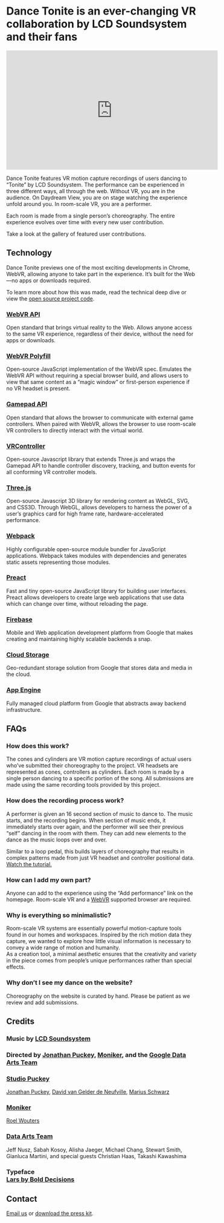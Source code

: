 <div class="title-wrapper">
  <h1>Dance Tonite is an ever-changing VR collaboration by LCD Soundsystem and their fans</h1>
</div>

<div class="about-video-container">
  <iframe width="560" height="315" src="https://www.youtube.com/embed/WdL_IsD646I" frameborder="0" allowfullscreen></iframe>
</div>

Dance Tonite features VR motion capture recordings of users dancing to “Tonite” by LCD Soundsystem. The performance can be experienced in three different ways, all through the web. Without VR, you are in the audience. On Daydream View, you are on stage watching the experience unfold around you. In room-scale VR, you are a performer.

Each room is made from a single person’s choreography. The entire experience evolves over time with every new user contribution.  

Take a look at the <a class="gallery-link">gallery of featured user contributions</a>.

## Technology
Dance Tonite previews one of the most exciting developments in Chrome, WebVR, allowing anyone to take part in the experience. It’s built for the Web—no apps or downloads required.

To learn more about how this was made, read the technical deep dive or view the [open source project code](https://github.com/puckey/you-move-me).

<div class="column-wrapper">
  <div>
    <h3><a href="http://webvr.info">WebVR API</a></h3>
    Open standard that brings virtual reality to the Web. Allows anyone access to the same VR experience, regardless of their device, without the need for apps or downloads.
  </div>

  <div>
    <h3><a href="https://github.com/googlevr/webvr-polyfill">WebVR Polyfill</a></h3>
    Open-source JavaScript implementation of the WebVR spec. Emulates the WebVR API without requiring a special browser build, and allows users to view that same content as a “magic window” or first-person experience if no VR headset is present.
  </div>

  <div>
    <h3><a href="https://w3c.github.io/gamepad/">Gamepad API</a></h3>
    Open standard that allows the browser to communicate with external game controllers. When paired with WebVR, allows the browser to use room-scale VR controllers to directly interact with the virtual world.
  </div>

  <div>
    <h3><a href="https://github.com/stewdio/THREE.VRController">VRController</a></h3>
    Open-source Javascript library that extends Three.js and wraps the Gamepad API to handle controller discovery, tracking, and button events for all conforming VR controller models.
  </div>

  <div>
    <h3><a href="http://threejs.org">Three.js</a></h3>
    Open-source Javascript 3D library for rendering content as WebGL, SVG, and CSS3D. Through WebGL, allows developers to harness the power of a user’s graphics card for high frame rate, hardware-accelerated performance.
  </div>

  <div>
    <h3><a href="http://webpack.js.org">Webpack</a></h3>
    Highly configurable open-source module bundler for JavaScript applications. Webpack takes modules with dependencies and generates static assets representing those modules.
  </div>

  <div>
    <h3><a href="https://preactjs.com/">Preact</a></h3>
    Fast and tiny open-source JavaScript library for building user interfaces. Preact allows developers to create large web applications that use data which can change over time, without reloading the page.
  </div>

  <div>
    <h3><a href="https://firebase.google.com/">Firebase</a></h3>
    Mobile and Web application development platform from Google that makes creating and maintaining highly scalable backends a snap.
  </div>

  <div>
    <h3><a href="https://cloud.google.com/storage/">Cloud Storage</a></h3>
    Geo-redundant storage solution from Google that stores data and media in the cloud.
  </div>

  <div>
    <h3><a href="https://cloud.google.com/appengine/">App Engine</a></h3>
    Fully managed cloud platform from Google that abstracts away backend infrastructure.
  </div>
</div>


## FAQs

### How does this work?
The cones and cylinders are VR motion capture recordings of actual users who’ve submitted their choreography to the project. VR headsets are represented as cones, controllers as cylinders. Each room is made by a single person dancing to a specific portion of the song. All submissions are made using the same recording tools provided by this project.

### How does the recording process work?
A performer is given an 16 second section of music to dance to. The music starts, and the recording begins. When section of music ends, it immediately starts over again, and the performer will see their previous “self” dancing in the room with them. They can add new elements to the dance as the music loops over and over. 

Similar to a loop pedal, this builds layers of choreography that results in complex patterns made from just VR headset and controller positional data. [Watch the tutorial.](/record/4/head=yes/)

### How can I add my own part?
Anyone can add to the experience using the “Add performance” link on the homepage. Room-scale VR and a [WebVR](http://webvr.info) supported browser are required.

### Why is everything so minimalistic?
Room-scale VR systems are essentially powerful motion-capture tools found in our homes and workspaces. Inspired by the rich motion data they capture, we wanted to explore how little visual information is necessary to convey a wide range of motion and humanity. 
<br />
As a creation tool, a minimal aesthetic ensures that the creativity and variety in the piece comes from people’s unique performances rather than special effects. 

### Why don’t I see my dance on the website?
Choreography on the website is curated by hand. Please be patient as we review and add submissions.

<div class="credits-intro">
  <h2>Credits</h2>

  <h3>Music by <a href="http://lcdsoundsystem.com">LCD Soundsystem</a></h3>

  <h3>Directed by <a href="http://puckey.studio">Jonathan Puckey</a>, <a href="http://studiomoniker.com">Moniker</a>, and the <a href="http://workshop.chromeexperiments.com/">Google Data Arts Team</a></h3>

</div>
<div class="column-wrapper credits">
<div>
  <h3><a href="http://puckey.studio">Studio Puckey</a></h3>
  <a href="http://puckey.studio">
    Jonathan Puckey</a>,
  <a href="http://neufv.website">
    David van Gelder de Neufville</a>,
  <a href="http://mariusschwarz.com">
    Marius Schwarz
  </a>
</div>
<div>
  <h3><a href="http://studiomoniker.com">Moniker</a></h3>
  <a href="http://studiomoniker.com">
    Roel Wouters
  </a>
  </div>
  <div class="single-column">

  <h3><a href="https://github.com/dataarts">Data Arts Team</a></h3>
    Jeff Nusz,
    Sabah Kosoy,
    Alisha Jaeger,
    Michael Chang,
    Stewart Smith,
    Gianluca Martini,
    and special guests Christian Haas, 
    Takashi Kawashima
  </div>
</div>
<div class="credits mod-thanks">
  <h3>Typeface<br/><a href="https://bold-decisions.biz/typefaces/lars">Lars by Bold Decisions</a></h3>
</div>


## Contact

[Email us](mailto:dance.tonite.contact@gmail.com) or [download the press kit](https://storage.googleapis.com/you-move-me.appspot.com/presskit/DanceTonite_PressKit.zip).
